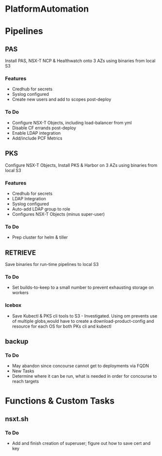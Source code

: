# PlatformAutomation


# Pipelines

## PAS
Install PAS, NSX-T NCP & Healthwatch onto 3 AZs using binaries from local S3

### Features ###
* Credhub for secrets
* Syslog configured
* Create new users and add to scopes post-deploy

### To Do ###
* Configure NSX-T Objects, including load-balancer from yml
* Disable CF errands post-deploy
* Enable LDAP integration
* Add/include PCF Metrics

## PKS
Configure NSX-T Objects, Install PKS & Harbor on 3 AZs using binaries from local S3

### Features ###
* Credhub for secrets
* LDAP Integration
* Syslog configured
* Auto-add LDAP group to role
* Configures NSX-T Objects (minus super-user)

### To Do ###
* Prep cluster for helm & tiller


## RETRIEVE
Save binaries for run-time pipelines to local S3

### To Do ###
* Set builds-to-keep to a small number to prevent exhausting storage on workers

### Icebox ###
* Save Kubectl & PKS cli tools to S3 - Investigated.  Using om prevents use of multiple globs,would have to create a download-product-config and resource for each OS for both PKs cli and kubectl


## backup

### To Do ###
* May abandon since concourse cannot get to deployments via FQDN
* New Tasks
* Determine where it can be run, what is needed in order for concourse to reach targets


# Functions & Custom Tasks
## nsxt.sh
### To Do ###
* Add and finish creation of superuser; figure out how to save cert and key
